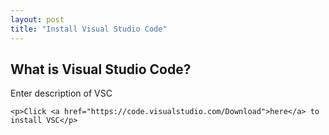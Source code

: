 ```yaml
---
layout: post
title: "Install Visual Studio Code"
---
```

<html>
  <body>
    <h2>What is Visual Studio Code?</h2>
    <p>Enter description of VSC</p>
    
    
    <p>Click <a href="https://code.visualstudio.com/Download">here</a> to install VSC</p>
  </body>
</html>

  

